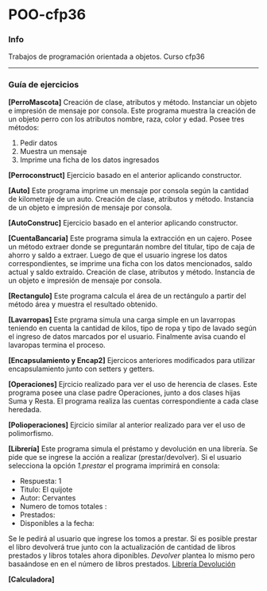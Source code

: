 # POO-cfp36
### Info
Trabajos de programación orientada a objetos. Curso cfp36 

***
### Guía de ejercicios 

**[PerroMascota]**
Creación de clase, atributos y método. Instanciar un objeto e impresión de mensaje por consola. 
Este programa muestra la creación de un objeto perro con los atributos nombre, raza, color y edad. Posee tres métodos: 
1) Pedir datos 
2) Muestra un mensaje 
3) Imprime una ficha de los datos ingresados 

**[Perroconstruct]**
Ejercicio basado en el anterior aplicando constructor. 


**[Auto]**
Este programa imprime un mensaje por consola según la cantidad de kilometraje de un auto. 
Creación de clase, atributos y método. Instancia de un objeto e impresión de mensaje por consola. 

**[AutoConstruc]**
Ejercicio basado en el anterior aplicando constructor. 


**[CuentaBancaria]**
Este programa simula la extracción en un cajero. Posee un método extraer donde se preguntarán nombre del titular, tipo de caja de ahorro y saldo a extraer. 
Luego de que el usuario ingrese los datos correspondientes, se imprime una ficha con los datos mencionados, saldo actual y saldo extraído. 
Creación de clase, atributos y método. Instancia de un objeto e impresión de mensaje por consola. 


**[Rectangulo]** 
Este programa calcula el área de un rectángulo a partir del método área y muestra el resultado obtenido. 



**[Lavarropas]** 
Este prgrama simula una carga simple en un lavarropas teniendo en cuenta la cantidad de kilos, tipo de ropa y tipo de lavado según el ingreso de datos marcados por el usuario. Finalmente avisa cuando el lavaropas termina el proceso. 


**[Encapsulamiento y Encap2]**
Ejercicos anteriores modificados para utilizar encapsulamiento junto con setters y getters.


**[Operaciones]**
Ejrcicio realizado para ver el uso de herencia de clases. Este programa posee una clase padre Operaciones, junto a dos clases hijas Suma y Resta. 
El programa realiza las cuentas correspondiente a cada clase heredada. 


**[Polioperaciones]**
Ejrcicio similar al anterior realizado para ver el uso de polimorfismo. 


**[Librería]**
Este programa simula el préstamo y devolución en una librería. Se pide que se ingrese la acción a realizar (prestar/devolver).
Si el usuario selecciona la opción *1.prestar* el programa imprimirá en consola:
* Respuesta: 1
* Titulo: El quijote
* Autor: Cervantes
* Numero de tomos totales : 
* Prestados: 
* Disponibles a la fecha: 

Se le pedirá al usuario que ingrese los tomos a prestar.
Sí es posible prestar el libro devolverá true junto con la actualización de cantidad de libros prestados y libros totales ahora diponibles. 
*Devolver* plantea lo mismo pero basaándose en en el número de libros prestados. 
[Librería Devolución](https://drive.google.com/file/d/1eu016lEAwjGVPb6ofxhXrkvY8odVQXzz/view?usp=sharing)



**[Calculadora]**



